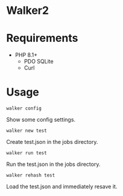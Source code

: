 # Walker2

# Requirements

* PHP 8.1+
  - PDO SQLite
  - Curl

# Usage

`walker config`

Show some config settings.

`walker new test`

Create test.json in the jobs directory.

`walker run test`

Run the test.json in the jobs directory.

`walker rehash test`

Load the test.json and immediately resave it.

